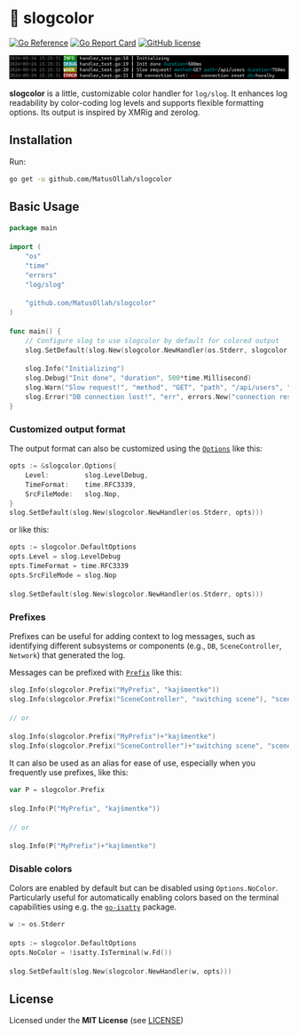 # 🌈 slogcolor

[![Go Reference](https://pkg.go.dev/badge/github.com/MatusOllah/slogcolor.svg)](https://pkg.go.dev/github.com/MatusOllah/slogcolor) [![Go Report Card](https://goreportcard.com/badge/github.com/MatusOllah/slogcolor)](https://goreportcard.com/report/github.com/MatusOllah/slogcolor) [![GitHub license](https://img.shields.io/github/license/MatusOllah/slogcolor)](https://github.com/MatusOllah/slogcolor/blob/main/LICENSE)

![screenshot](https://github.com/MatusOllah/slogcolor/blob/main/screenshot.png)

**slogcolor** is a little, customizable color handler for `log/slog`. It enhances log readability by color-coding log levels and supports flexible formatting options.
Its output is inspired by XMRig and zerolog.

## Installation

Run:

```sh
go get -u github.com/MatusOllah/slogcolor
```

## Basic Usage

```go
package main

import (
    "os"
    "time"
    "errors"
    "log/slog"

    "github.com/MatusOllah/slogcolor"
)

func main() {
    // Configure slog to use slogcolor by default for colored output
    slog.SetDefault(slog.New(slogcolor.NewHandler(os.Stderr, slogcolor.DefaultOptions)))

    slog.Info("Initializing")
    slog.Debug("Init done", "duration", 500*time.Millisecond)
    slog.Warn("Slow request!", "method", "GET", "path", "/api/users", "duration", 750*time.Millisecond)
    slog.Error("DB connection lost!", "err", errors.New("connection reset"), "db", "horalky")
}
```

### Customized output format

The output format can also be customized using the [`Options`](https://pkg.go.dev/github.com/MatusOllah/slogcolor#Options) like this:

```go
opts := &slogcolor.Options{
    Level:         slog.LevelDebug,
    TimeFormat:    time.RFC3339,
    SrcFileMode:   slog.Nop,
}
slog.SetDefault(slog.New(slogcolor.NewHandler(os.Stderr, opts)))
```

or like this:

```go
opts := slogcolor.DefaultOptions
opts.Level = slog.LevelDebug
opts.TimeFormat = time.RFC3339
opts.SrcFileMode = slog.Nop

slog.SetDefault(slog.New(slogcolor.NewHandler(os.Stderr, opts)))
```

### Prefixes

Prefixes can be useful for adding context to log messages, such as identifying different subsystems or components (e.g., `DB`, `SceneController`, `Network`) that generated the log.

Messages can be prefixed with [`Prefix`](https://pkg.go.dev/github.com/MatusOllah/slogcolor#Prefix) like this:

```go
slog.Info(slogcolor.Prefix("MyPrefix", "kajšmentke"))
slog.Info(slogcolor.Prefix("SceneController", "switching scene"), "scene", "MainMenuScene")

// or

slog.Info(slogcolor.Prefix("MyPrefix")+"kajšmentke")
slog.Info(slogcolor.Prefix("SceneController")+"switching scene", "scene", "MainMenuScene")
```

It can also be used as an alias for ease of use, especially when you frequently use prefixes, like this:

```go
var P = slogcolor.Prefix

slog.Info(P("MyPrefix", "kajšmentke"))

// or

slog.Info(P("MyPrefix")+"kajšmentke")
```

### Disable colors

Colors are enabled by default but can be disabled using `Options.NoColor`. Particularly useful for automatically enabling colors based on the terminal capabilities using e.g. the [`go-isatty`](https://github.com/mattn/go-isatty) package.

```go
w := os.Stderr

opts := slogcolor.DefaultOptions
opts.NoColor = !isatty.IsTerminal(w.Fd())

slog.SetDefault(slog.New(slogcolor.NewHandler(w, opts)))
```

## License

Licensed under the **MIT License** (see [LICENSE](https://github.com/MatusOllah/slogcolor/blob/main/LICENSE))
